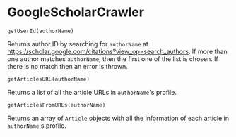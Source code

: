 # GoogleScholarCrawler
```
getUserId(authorName)
```
Returns author ID by searching for `authorName` at https://scholar.google.com/citations?view_op=search_authors. 
If more than one author matches `authorName`, then the first one of the list is chosen.
If there is no match then an error is thrown.

```
getArticlesURL(authorName)
```
Returns a list of all the article URLs in `authorName`'s profile.

```
getArticlesFromURLs(authorName)
```
Returns an array of `Article` objects with all the information of each article in `authorName`'s profile. 
